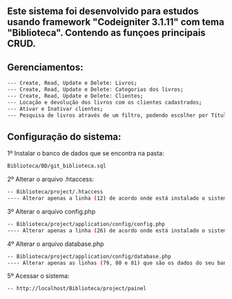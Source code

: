 ## Este sistema foi desenvolvido para estudos usando framework "Codeigniter 3.1.11" com tema "Biblioteca". Contendo as funçoes principais CRUD.

## Gerenciamentos:
```bash
--- Create, Read, Update e Delete: Livros;
--- Create, Read, Update e Delete: Categorias dos livros;
--- Create, Read, Update e Delete: Clientes;
--- Locação e devolução dos livros com os clientes cadastrados;
--- Ativar e Inativar clientes;
--- Pesquisa de livros através de um filtro, podendo escolher por Título, Autor, Editora, Ano de lançamento e Categoria;
```

## Configuração do sistema:

1º Instalar o banco de dados que se encontra na pasta:
```bash
Biblioteca/BD/git_biblioteca.sql
```

2º Alterar o arquivo .htaccess:
```bash
-- Biblioteca/project/.htaccess
---- Alterar apenas a linha (12) de acordo onde está instalado o sistema.
```

3º Alterar o arquivo config.php
```bash
-- Biblioteca/project/application/config/config.php
---- Alterar apenas a linha (26) de acordo onde está instalado o sistema.
```

4º Alterar o arquivo database.php
```bash
-- Biblioteca/project/application/config/database.php
---- Alterar apenas as linhas (79, 80 e 81) que são os dados do seu banco de dados
```

5º Acessar o sistema:
```bash
-- http://localhost/Biblioteca/project/painel
```